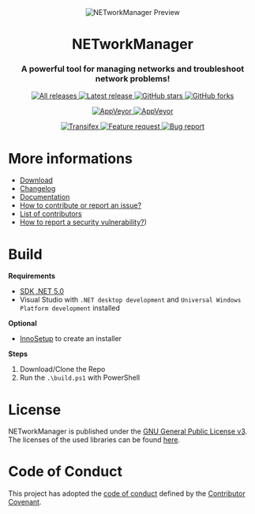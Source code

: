 <div align="center">   
  <img alt="NETworkManager Preview" src="https://github.com/BornToBeRoot/NETworkManager/blob/master/docs/Preview.gif?raw=true" />
  
  <h1>NETworkManager</h1>
  <h3>A powerful tool for managing networks and troubleshoot network problems!</h3>
  
  <p>   
    <a href="https://github.com/BornToBeroot/NETworkManager/releases" target="_blank">
      <img alt="All releases" src="https://img.shields.io/github/downloads/BornToBeroot/NETworkManager/total.svg?style=for-the-badge&logo=github" />
    </a>    
    <a href="https://github.com/BornToBeroot/NETworkManager/releases/latest" target="_blank">
      <img alt="Latest release" src="https://img.shields.io/github/downloads/BornToBeroot/NETworkManager/latest/total.svg?style=for-the-badge&logo=github" />
    </a>    
    <a href="https://github.com/BornToBeroot/NETworkManager/stargazers" target="_blank">
      <img alt="GitHub stars" src="https://img.shields.io/github/stars/BornToBeroot/NETworkManager.svg?style=for-the-badge&logo=github" />
    </a>    
    <a href="https://github.com/BornToBeroot/NETworkManager/network" target="_blank">       
      <img alt="GitHub forks" src="https://img.shields.io/github/forks/BornToBeroot/NETworkManager.svg?style=for-the-badge&logo=github" />
    </a>     
  </p> 
  <p> 
    <a href="https://ci.appveyor.com/project/BornToBeRoot/NETworkManager/branch/master">
      <img alt="AppVeyor" src="https://img.shields.io/appveyor/ci/BornToBeRoot/NETworkManager/master.svg?style=for-the-badge&logo=appveyor&&label=master" />
    </a>   
    <a href="https://github.com/BornToBeRoot/NETworkManager/blob/master/LICENSE">
      <img alt="AppVeyor" src="https://img.shields.io/github/license/BornToBeroot/NETworkManager.svg?style=for-the-badge&logo=github" />
    </a>     
  </p> 
  <p> 
    <a href="https://transifex.com/BornToBeRoot/NETworkManager/">
      <img alt="Transifex" src="https://img.shields.io/badge/transifex-translate-green.svg?style=for-the-badge" />
    </a>   
    <a href="https://github.com/BornToBeRoot/NETworkManager/issues/new?labels=Feature-Request&template=Feature_request.md">
      <img alt="Feature request" src="https://img.shields.io/badge/github-feature_request-green.svg?style=for-the-badge&logo=github" />
    </a>       
    <a href="https://github.com/BornToBeRoot/NETworkManager/issues/new?labels=Issue&template=Bug_report.md">
      <img alt="Bug report" src="https://img.shields.io/badge/github-bug_report-red.svg?style=for-the-badge&logo=github" />
    </a>     
  </p>
</div>

# More informations
- [Download](https://borntoberoot.net/NETworkManager/Download)
- [Changelog](https://borntoberoot.net/NETworkManager/Changelog)
- [Documentation](https://borntoberoot.net/NETworkManager/Application)
- [How to contribute or report an issue?](https://github.com/BornToBeRoot/NETworkManager/blob/master/CONTRIBUTING.md)
- [List of contributors](https://github.com/BornToBeRoot/NETworkManager/blob/master/Contributors.md)
- [How to report a security vulnerability?](https://github.com/BornToBeRoot/NETworkManager/blob/master/SECURITY.md))

# Build
__Requirements__
- [SDK .NET 5.0](https://dotnet.microsoft.com/download/dotnet/5.0)
- Visual Studio with `.NET desktop development` and `Universal Windows Platform development` installed  

__Optional__
- [InnoSetup](https://jrsoftware.org/isinfo.php) to create an installer

__Steps__
1. Download/Clone the Repo
2. Run the `.\build.ps1` with PowerShell

# License
NETworkManager is published under the [GNU General Public License v3](https://github.com/BornToBeRoot/NETworkManager/blob/master/LICENSE). The licenses of the used libraries can be found [here](https://github.com/BornToBeRoot/NETworkManager/tree/master/Source/NETworkManager.Documentation/Licenses).

# Code of Conduct
This project has adopted the [code of conduct](https://github.com/BornToBeRoot/NETworkManager/blob/master/Contributors.md) defined by the [Contributor Covenant](http://contributor-covenant.org/).
